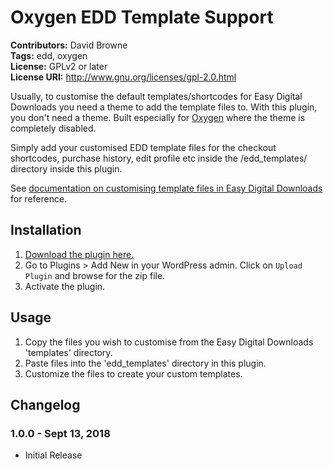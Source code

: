 # Oxygen EDD Template Support #
**Contributors:** David Browne  
**Tags:** edd, oxygen  
**License:** GPLv2 or later  
**License URI:** http://www.gnu.org/licenses/gpl-2.0.html

Usually, to customise the default templates/shortcodes for Easy Digital Downloads you need a theme to add the template files to. With this plugin, you don't need a theme. Built especially for [Oxygen](http://oxygenbuilder.com/) where the theme is completely disabled.

Simply add your customised EDD template files for the checkout shortcodes, purchase history, edit profile etc inside the /edd_templates/ directory inside this plugin.

See [documentation on customising template files in Easy Digital Downloads](https://docs.easydigitaldownloads.com/article/1216-moving-edd-templates-to-your-theme) for reference.
 

## Installation ##

1. [Download the plugin here.](https://github.com/wplit/oxygen-edd-support/archive/master.zip)
2. Go to Plugins > Add New in your WordPress admin. Click on `Upload Plugin` and browse for the zip file.
3. Activate the plugin.

## Usage ##

1. Copy the files you wish to customise from the Easy Digital Downloads 'templates' directory.
2. Paste files into the 'edd_templates' directory in this plugin.
2. Customize the files to create your custom templates.

## Changelog ##

### 1.0.0 - Sept 13, 2018 ###
* Initial Release
